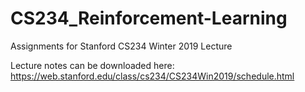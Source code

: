 # CS234_Reinforcement-Learning
Assignments for Stanford CS234 Winter 2019 Lecture

Lecture notes can be downloaded here: https://web.stanford.edu/class/cs234/CS234Win2019/schedule.html
